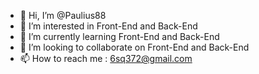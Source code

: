 - 👋 Hi, I’m @Paulius88
- 👀 I’m interested in Front-End and Back-End
- 🌱 I’m currently learning Front-End and Back-End
- 💞️ I’m looking to collaborate on Front-End and Back-End
- 📫 How to reach me : 6sq372@gmail.com

<!---
Paulius88/Paulius88 is a ✨ special ✨ repository because its `README.md` (this file) appears on your GitHub profile.
You can click the Preview link to take a look at your changes.
--->

